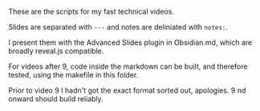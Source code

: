 These are the scripts for my fast technical videos.

Slides are separated with `---` and notes are deliniated with `notes:`.

I present them with the Advanced Slides plugin in Obsidian.md, which are broadly reveal.js compatible. 

For videos after 9, code inside the markdown can be built, and therefore tested, using the makefile in this folder.

Prior to video 9 I hadn't got the exact format sorted out, apologies. 9 nd onward should build reliably.
